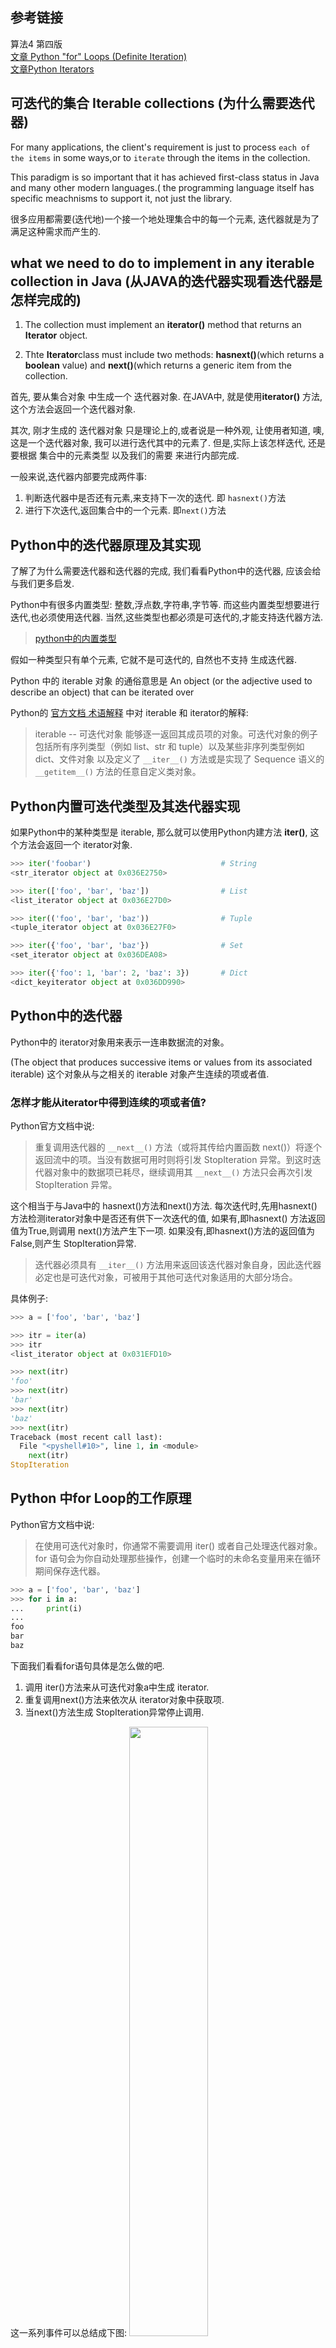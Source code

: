 ## 参考链接
算法4 第四版   
[文章 Python "for" Loops (Definite Iteration)](https://realpython.com/python-for-loop/)  
[文章Python Iterators](https://www.programiz.com/python-programming/iterator)

## 可迭代的集合 Iterable collections (为什么需要迭代器)
For many applications, the client's requirement is just to process `each of the items` in some ways,or to `iterate` through the items in the collection.

This paradigm is so important that it has achieved first-class status in Java and many other modern languages.( the programming language 
itself has specific meachnisms to support it, not just the library.

很多应用都需要(迭代地)一个接一个地处理集合中的每一个元素, 迭代器就是为了满足这种需求而产生的.

## what we need to do to implement in any iterable collection **in Java** (从JAVA的迭代器实现看迭代器是怎样完成的)
1. The collection must implement an **iterator()** method that returns an **Iterator** object.

2. Thte **Iterator**class must include two methods: **hasnext()**(which returns a **boolean** value) and **next()**(which returns a 
generic item from the collection.

首先, 要从集合对象 中生成一个 迭代器对象. 在JAVA中, 就是使用**iterator()** 方法,这个方法会返回一个迭代器对象.

其次, 刚才生成的 迭代器对象 只是理论上的,或者说是一种外观, 让使用者知道, 噢,这是一个迭代器对象, 我可以进行迭代其中的元素了. 但是,实际上该怎样迭代,
还是要根据 集合中的元素类型 以及我们的需要 来进行内部完成. 

一般来说,迭代器内部要完成两件事: 
1. 判断迭代器中是否还有元素,来支持下一次的迭代. 即 `hasnext()`方法
2. 进行下次迭代,返回集合中的一个元素. 即`next()`方法

## Python中的迭代器原理及其实现
了解了为什么需要迭代器和迭代器的完成, 我们看看Python中的迭代器, 应该会给与我们更多启发.

Python中有很多内置类型: 整数,浮点数,字符串,字节等. 而这些内置类型想要进行迭代,也必须使用迭代器. 当然,这些类型也都必须是可迭代的,才能支持迭代器方法.
> [python中的内置类型](https://docs.python.org/3/library/stdtypes.html#generator-types)

假如一种类型只有单个元素, 它就不是可迭代的, 自然也不支持 生成迭代器. 

Python 中的 iterable 对象 的通俗意思是 An object (or the adjective used to describe an object) that can be iterated over

Python的 [官方文档 术语解释](https://docs.python.org/zh-cn/3/glossary.html#term-iterator) 中对 iterable 和 iterator的解释:

> iterable -- 可迭代对象
>能够逐一返回其成员项的对象。可迭代对象的例子包括所有序列类型（例如 list、str 和 tuple）以及某些非序列类型例如 dict、文件对象 以及定义了 `__iter__()` 方法或是实现了 Sequence 语义的` __getitem__()` 方法的任意自定义类对象。

## Python内置可迭代类型及其迭代器实现
如果Python中的某种类型是 iterable, 那么就可以使用Python内建方法 **iter()**, 这个方法会返回一个 iterator对象.
```python
>>> iter('foobar')                             # String
<str_iterator object at 0x036E2750>

>>> iter(['foo', 'bar', 'baz'])                # List
<list_iterator object at 0x036E27D0>

>>> iter(('foo', 'bar', 'baz'))                # Tuple
<tuple_iterator object at 0x036E27F0>

>>> iter({'foo', 'bar', 'baz'})                # Set
<set_iterator object at 0x036DEA08>

>>> iter({'foo': 1, 'bar': 2, 'baz': 3})       # Dict
<dict_keyiterator object at 0x036DD990>
```
## Python中的迭代器
Python中的 iterator对象用来表示一连串数据流的对象。

(The object that produces successive items or values from its associated iterable)
这个对象从与之相关的 iterable 对象产生连续的项或者值.

### 怎样才能从iterator中得到连续的项或者值?

Python官方文档中说:

>重复调用迭代器的 `__next__()` 方法（或将其传给内置函数 next()）将逐个返回流中的项。当没有数据可用时则将引发 StopIteration 异常。到这时迭代器对象中的数据项已耗尽，继续调用其 `__next__()` 方法只会再次引发 StopIteration 异常。

这个相当于与Java中的 hasnext()方法和next()方法. 每次迭代时,先用hasnext()方法检测iterator对象中是否还有供下一次迭代的值, 如果有,即hasnext()
方法返回值为True,则调用 next()方法产生下一项. 如果没有,即hasnext()方法的返回值为False,则产生 StopIteration异常.

>迭代器必须具有 `__iter__()` 方法用来返回该迭代器对象自身，因此迭代器必定也是可迭代对象，可被用于其他可迭代对象适用的大部分场合。

具体例子:

```python
>>> a = ['foo', 'bar', 'baz']

>>> itr = iter(a)
>>> itr
<list_iterator object at 0x031EFD10>

>>> next(itr)
'foo'
>>> next(itr)
'bar'
>>> next(itr)
'baz'
>>> next(itr)
Traceback (most recent call last):
  File "<pyshell#10>", line 1, in <module>
    next(itr)
StopIteration
```

## Python 中for Loop的工作原理
Python官方文档中说:

>在使用可迭代对象时，你通常不需要调用 iter() 或者自己处理迭代器对象。for 语句会为你自动处理那些操作，创建一个临时的未命名变量用来在循环期间保存迭代器。

```python
>>> a = ['foo', 'bar', 'baz']
>>> for i in a:
...     print(i)
...
foo
bar
baz
```

下面我们看看for语句具体是怎么做的吧.

1. 调用 iter()方法来从可迭代对象a中生成 iterator.
2. 重复调用next()方法来依次从 iterator对象中获取项.
3. 当next()方法生成 StopIteration异常停止调用.

这一系列事件可以总结成下图:
<img src="https://files.realpython.com/media/t.ba63222d63f5.png" width=50%>

## 如何在自己的类中实现迭代器呢?
Python[官方文档](https://docs.python.org/3/library/stdtypes.html#iterator-types)中说:

> The iterator objects themselves are required to support the following two methods, which together form the iterator protocol:
> 迭代器对象自身需要支持以下两种方法, 这两种方法合起来称为 迭代器协议.

也就是说,我们完成迭代器协议就可以了. 下面看看这两种方法是什么:

>iterator.`__iter__()` 这个方法返回迭代器自身.
更仔细的说明: `__iter__()` method that is called on initialization of an iterator. This should return an object that has a next or `__next__` (in Python 3) method. 

`__iter__()`方法被称之为一个迭代器的初始化. 这个方法应该返回有next()方法或者`__next__()`的对象.  事实上,定了了`__iter__()`方法的对象就
是iterable对象. 而因为迭代器也必须有`__iter__()`方法,且返回自身,所以迭代器对象也是可迭代对象.

>iterator.`__next__()`  这个方法返回容器的下一项.

类比于Java, `__iter__()` 相当于Java的iterator()方法.  
而`__next__()`相当于 hasnext()和next()方法一起合起来的功能.


